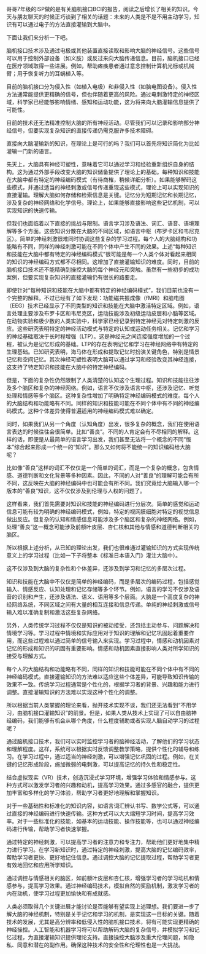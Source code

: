 哥哥7年级的ISP做的是有关脑机接口BCI的报告，阅读之后增长了相关的知识。今天与朋友聊天的时候正巧谈到了相关的话题：未来的人类是不是不用主动学习，知识有可以通过电子的方法直接灌输到大脑中。

下面让我们来分析一下吧。

脑机接口技术涉及通过电极或其他装置直接读取和影响大脑的神经信号。这些信号可以用于控制外部设备（如义肢）或反过来向大脑传递信息。目前，脑机接口已经在医疗领域取得一些进展。例如，帮助瘫痪患者通过意念控制计算机光标或机械臂；用于恢复听力的耳蜗植入等。

目前的脑机接口分为侵入性（如植入电极）和非侵入性（如脑电图设备）。侵入性方法通常能提供更精确的信号，但也伴随着更高的风险。通过电刺激特定的神经区域，科学家已经能够影响情绪、感知和运动功能，这为将来向大脑灌输信息提供了可能性。

目前的技术还无法精准控制大脑的所有神经活动。尽管我们可以记录和影响部分神经信号，但要实现复杂知识的直接传递仍需克服许多技术障碍。

直接向大脑灌输新的知识，在理论上是可行的吗？我们可以首先将知识简化为比如灌输一门新的语言。

先天上，大脑具有神经可塑性，意味着它可以通过学习和经验重新组织自身的结构。这为通过外部手段改变大脑的知识储备提供了理论上的基础。每种知识和技能在大脑中都有特定的神经编码模式（有待商榷，稍候详细分析）。如果能够解码这些模式，并通过适当的神经刺激或信号传递重现这些模式，理论上可以实现知识的直接灌输。理解大脑如何存储和检索信息是关键。记忆分为短期记忆和长期记忆，涉及复杂的神经网络和化学信号。理论上，如果能够直接影响这些记忆机制，可以实现知识的快速传输。

但我们也面临着以下直接的挑战与限制。语言学习涉及语法、词汇、语音、语境理解等多个方面。这些知识分散在大脑的不同区域，如语言中枢（布罗卡区和韦尼克区）。简单的神经刺激很难同时协调这些复杂的学习过程。每个人的大脑结构和功能略有不同，同样的神经刺激可能在不同个体中产生不同的效果。上述“每种知识和技能在大脑中都有特定的神经编码模式”很可能是每一个人类个体对看起来相同的知识的神经编码方式都不尽相同。这增加了直接灌输知识的难度。同时，目前的脑机接口技术还不能精确到操控大脑的每个神经元和突触。虽然有一些初步的成功案例，但要实现复杂知识的直接灌输仍有很长的路要走。

即使针对“每种知识和技能在大脑中都有特定的神经编码模式”，我们目前也没有一个完整的解释。不过已经有了如下发现：功能磁共振成像（fMRI）和脑电图（EEG）技术已经显示了不同类型的知识和技能在大脑中激活特定区域。例如，语言处理主要涉及布罗卡区和韦尼克区，运动技能涉及初级运动皮层和小脑等区域。在动物实验和极少数的人类实验中，科学家已经记录到特定神经元对特定刺激的反应。这些研究表明特定的神经活动模式与特定的认知或运动任务相关。记忆和学习的神经基础取决于长时程增强（LTP）。这是神经元之间连接强度增加的一个过程，被认为是记忆形成的基础。LTP的存在表明记忆和学习在神经网络中有特定的生理基础。已知研究表明，海马体在形成和提取记忆时扮演关键角色，特别是情景记忆和空间记忆。其次神经可塑性表明大脑可以通过学习和经验改变其神经连接，这支持了特定知识和技能在大脑中的特定神经编码。

但是，下面的复杂性仍然限制了人类清楚的认知这个生理过程。知识和技能往往涉及多个脑区和复杂的神经网络。例如，语言不仅涉及语言中枢，还涉及记忆、听觉处理和情感等多个脑区。这种复杂性增加了明确特定神经编码模式的难度。每个人的大脑结构和功能略有不同。同样的知识和技能可能在不同个体中有不同的神经编码模式。这种个体差异使得普遍适用的神经编码模式难以确定。

同时，如果我们从另一个角度（认知角度）出发，很多复杂的概念，我们在使用语言表达的时候往往会很简单。比如“善良”。不同的人肯定会有不尽相同的解释。这样的话，即便是从最简单的语言学习出发，我们甚至无法将一个概念的不同“版本”综合起来形成一个统一的“知识”。那么又如何将不能统一的知识编码给大脑呢？

比如像“善良”这样的词汇不仅仅是一个简单的词汇，而是一个复杂的概念，包含情感、道德判断和文化背景等多种因素。因此，不同的人对“善良”的理解可能会有所不同，这反映在大脑的神经编码中也可能会有所不同。我们究竟给大脑输入哪一个版本的“善良”知识，这不仅仅涉及到伦理与人权的问题了。

这样看来，我们首先需要对知识和技能的神经编码进行分层次。简单的感觉和运动信息可能有较为明确的神经编码模式，例如，特定的视网膜细胞对特定的视觉信息做出反应。但复杂的认知和情感信息可能涉及多个脑区和复杂的神经网络。例如，处理“善良”这一概念可能涉及前额叶皮层、杏仁核和其他与情感和道德判断相关的脑区。

所以根据上述分析，从已知的理论出发，我们也很难通过灌输知识的方式实现传统意义上的学习过程（比如一下子将整本《标准日本语入门》灌注大脑中）。

这不仅涉及到大脑的复杂性和个体差异，还涉及到学习和记忆的多层次过程。

知识和技能在大脑中不仅仅是简单的神经编码，而是多层次的编码过程，包括感觉输入、情感反应、认知处理和记忆存储等多个环节。例如，语言的学习不仅涉及语音的识别和产生，还涉及语法、语义、语用等多个层面。大脑是一个高度复杂的神经网络系统，不同区域之间有大量的相互连接和信息传递。单纯的神经刺激或信号输入难以准确复制和激活这些复杂网络。

另外，人类传统学习过程不仅仅是知识的被动接受，还包括主动参与、问题解决和情境学习等。学习过程中情境和实际应用对于知识的理解和记忆巩固起着重要作用，而这些过程难以通过简单的信号输入来实现。学习过程中，情感和动机因素对记忆的形成和知识的巩固有重要影响。情感和动机因素直接影响人类对所学知识的接受与理解方式。

每个人的大脑结构和功能略有不同，同样的知识和技能可能在不同个体中有不同的神经编码模式。直接灌输知识的方法难以适应这些个体差异，可能导致知识传输的效果不一致。传统学习过程通常是个性化的，根据学习者的背景、兴趣和能力进行调整。直接灌输知识的方法难以实现这种个性化的调整。

所以根据当前人类掌握的理论来看，抛开技术实现不谈，我们还无法看到“不用学习，由脑机接口灌输知识”的前景。但是，如果人类从技术上实现了可以自由脑神经编码，我们能够有机会从哪个角度，什么程度辅助或者实现人脑自动学习的过程呢？

通过脑机接口技术，我们可以实时监控学习者的脑神经活动，了解他们的学习状态和理解程度。这样，系统可以根据实时反馈调整教学策略，提供个性化的辅导和练习。在学习过程中，通过适当的神经刺激，可以增强记忆巩固的过程。例如，在关键的记忆形成阶段，施加微弱的电刺激，可以提高记忆的持久性和稳定性。

结合虚拟现实（VR）技术，创造沉浸式学习环境，增强学习体验和情感参与。这种方式可以激发学习者的兴趣和动机，提高学习效果。通过多感官的融合，提供更加丰富和多样化的学习体验，帮助学习者更好地理解和掌握知识。

对于一些基础性和标准化的知识内容，如语言词汇辨认书写、数学公式等，可以通过直接的神经编码进行快速传输。这种方式可以大大缩短学习时间，提高学习效率。对于一些标准化的技能，如基本的运动技能、操作技能等，也可以通过神经编码进行传输，帮助学习者快速掌握。

通过特定的神经刺激，可以提高学习者的注意力和专注力，帮助他们更好地集中精力进行学习。在学习新知识时，通过特定的神经刺激，提高大脑的记忆编码效率，帮助学习者更快、更好地记住信息。通过调控大脑的记忆提取过程，帮助学习者更有效地回忆和应用所学知识。

通过调控与情感相关的脑区，如前额叶皮层和杏仁核，增强学习者的学习动机和情感参与，提高学习效果。通过神经编码技术，模拟自然的奖励机制，激发学习者的内在动机，使学习过程更加愉快和有成就感。

人类必须取得几个关键进展才能讨论是否能够有望实现上述理想。我们要进一步了解大脑的神经机制，特别是关于记忆和学习的机制，是实现这一目标的关键。随着技术的发展，尤其是高分辨率和低侵入性的脑机接口技术，将有可能实现更精确的神经操控。人工智能和机器学习将可以帮助解码大脑的复杂信号，并模拟学习和记忆过程，为直接灌输知识提供理论支持。直接操控大脑涉及重大伦理问题，如隐私、同意和潜在的副作用。确保这种技术的安全性和伦理性也是一大挑战。










